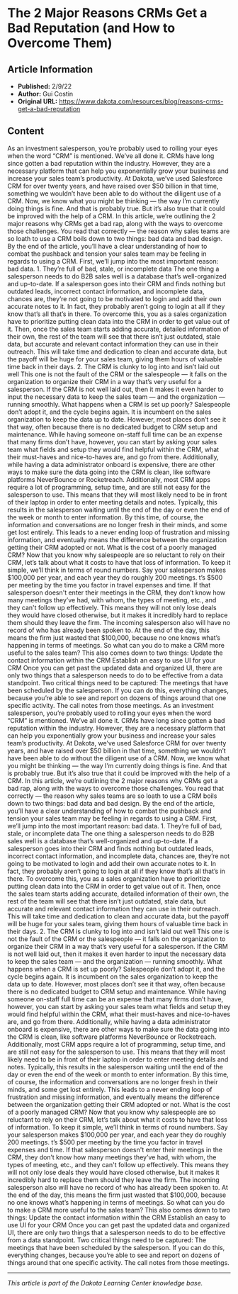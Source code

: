 # The 2 Major Reasons CRMs Get a Bad Reputation (and How to Overcome Them)

## Article Information
- **Published:** 2/9/22
- **Author:** Gui Costin
- **Original URL:** https://www.dakota.com/resources/blog/reasons-crms-get-a-bad-reputation

## Content

As an investment salesperson, you’re probably used to rolling your eyes when the word “CRM” is mentioned. We’ve all done it. CRMs have long since gotten a bad reputation within the industry. However, they are a necessary platform that can help you exponentially grow your business and increase your sales team’s productivity. At Dakota, we’ve used Salesforce CRM for over twenty years, and have raised over $50 billion in that time, something we wouldn’t have been able to do without the diligent use of a CRM. Now, we know what you might be thinking — the way I’m currently doing things is fine. And that is probably true. But it’s also true that it could be improved with the help of a CRM. In this article, we’re outlining the 2 major reasons why CRMs get a bad rap, along with the ways to overcome those challenges. You read that correctly — the reason why sales teams are so loath to use a CRM boils down to two things: bad data and bad design. By the end of the article, you’ll have a clear understanding of how to combat the pushback and tension your sales team may be feeling in regards to using a CRM. First, we’ll jump into the most important reason: bad data. 1. They’re full of bad, stale, or incomplete data The one thing a salesperson needs to do B2B sales well is a database that’s well-organized and up-to-date. If a salesperson goes into their CRM and finds nothing but outdated leads, incorrect contact information, and incomplete data, chances are, they’re not going to be motivated to login and add their own accurate notes to it. In fact, they probably aren’t going to login at all if they know that’s all that’s in there. To overcome this, you as a sales organization have to prioritize putting clean data into the CRM in order to get value out of it. Then, once the sales team starts adding accurate, detailed information of their own, the rest of the team will see that there isn’t just outdated, stale data, but accurate and relevant contact information they can use in their outreach. This will take time and dedication to clean and accurate data, but the payoff will be huge for your sales team, giving them hours of valuable time back in their days. 2. The CRM is clunky to log into and isn’t laid out well This one is not the fault of the CRM or the salespeople — it falls on the organization to organize their CRM in a way that’s very useful for a salesperson. If the CRM is not well laid out, then it makes it even harder to input the necessary data to keep the sales team — and the organization — running smoothly. What happens when a CRM is set up poorly? Salespeople don’t adopt it, and the cycle begins again. It is incumbent on the sales organization to keep the data up to date. However, most places don’t see it that way, often because there is no dedicated budget to CRM setup and maintenance. While having someone on-staff full time can be an expense that many firms don’t have, however, you can start by asking your sales team what fields and setup they would find helpful within the CRM, what their must-haves and nice-to-haves are, and go from there. Additionally, while having a data administrator onboard is expensive, there are other ways to make sure the data going into the CRM is clean, like software platforms NeverBounce or Rocketreach. Additionally, most CRM apps require a lot of programming, setup time, and are still not easy for the salesperson to use. This means that they will most likely need to be in front of their laptop in order to enter meeting details and notes. Typically, this results in the salesperson waiting until the end of the day or even the end of the week or month to enter information. By this time, of course, the information and conversations are no longer fresh in their minds, and some get lost entirely. This leads to a never ending loop of frustration and missing information, and eventually means the difference between the organization getting their CRM adopted or not. What is the cost of a poorly managed CRM? Now that you know why salespeople are so reluctant to rely on their CRM, let’s talk about what it costs to have that loss of information. To keep it simple, we’ll think in terms of round numbers. Say your salesperson makes $100,000 per year, and each year they do roughly 200 meetings. t’s $500 per meeting by the time you factor in travel expenses and time. If that salesperson doesn't enter their meetings in the CRM, they don’t know how many meetings they’ve had, with whom, the types of meeting, etc., and they can't follow up effectively. This means they will not only lose deals they would have closed otherwise, but it makes it incredibly hard to replace them should they leave the firm. The incoming salesperson also will have no record of who has already been spoken to. At the end of the day, this means the firm just wasted that $100,000, because no one knows what’s happening in terms of meetings. So what can you do to make a CRM more useful to the sales team? This also comes down to two things: Update the contact information within the CRM Establish an easy to use UI for your CRM Once you can get past the updated data and organized UI, there are only two things that a salesperson needs to do to be effective from a data standpoint. Two critical things need to be captured: The meetings that have been scheduled by the salesperson. If you can do this, everything changes, because you’re able to see and report on dozens of things around that one specific activity. The call notes from those meetings. As an investment salesperson, you’re probably used to rolling your eyes when the word “CRM” is mentioned. We’ve all done it. CRMs have long since gotten a bad reputation within the industry. However, they are a necessary platform that can help you exponentially grow your business and increase your sales team’s productivity. At Dakota, we’ve used Salesforce CRM for over twenty years, and have raised over $50 billion in that time, something we wouldn’t have been able to do without the diligent use of a CRM. Now, we know what you might be thinking — the way I’m currently doing things is fine. And that is probably true. But it’s also true that it could be improved with the help of a CRM. In this article, we’re outlining the 2 major reasons why CRMs get a bad rap, along with the ways to overcome those challenges. You read that correctly — the reason why sales teams are so loath to use a CRM boils down to two things: bad data and bad design. By the end of the article, you’ll have a clear understanding of how to combat the pushback and tension your sales team may be feeling in regards to using a CRM. First, we’ll jump into the most important reason: bad data. 1. They’re full of bad, stale, or incomplete data The one thing a salesperson needs to do B2B sales well is a database that’s well-organized and up-to-date. If a salesperson goes into their CRM and finds nothing but outdated leads, incorrect contact information, and incomplete data, chances are, they’re not going to be motivated to login and add their own accurate notes to it. In fact, they probably aren’t going to login at all if they know that’s all that’s in there. To overcome this, you as a sales organization have to prioritize putting clean data into the CRM in order to get value out of it. Then, once the sales team starts adding accurate, detailed information of their own, the rest of the team will see that there isn’t just outdated, stale data, but accurate and relevant contact information they can use in their outreach. This will take time and dedication to clean and accurate data, but the payoff will be huge for your sales team, giving them hours of valuable time back in their days. 2. The CRM is clunky to log into and isn’t laid out well This one is not the fault of the CRM or the salespeople — it falls on the organization to organize their CRM in a way that’s very useful for a salesperson. If the CRM is not well laid out, then it makes it even harder to input the necessary data to keep the sales team — and the organization — running smoothly. What happens when a CRM is set up poorly? Salespeople don’t adopt it, and the cycle begins again. It is incumbent on the sales organization to keep the data up to date. However, most places don’t see it that way, often because there is no dedicated budget to CRM setup and maintenance. While having someone on-staff full time can be an expense that many firms don’t have, however, you can start by asking your sales team what fields and setup they would find helpful within the CRM, what their must-haves and nice-to-haves are, and go from there. Additionally, while having a data administrator onboard is expensive, there are other ways to make sure the data going into the CRM is clean, like software platforms NeverBounce or Rocketreach. Additionally, most CRM apps require a lot of programming, setup time, and are still not easy for the salesperson to use. This means that they will most likely need to be in front of their laptop in order to enter meeting details and notes. Typically, this results in the salesperson waiting until the end of the day or even the end of the week or month to enter information. By this time, of course, the information and conversations are no longer fresh in their minds, and some get lost entirely. This leads to a never ending loop of frustration and missing information, and eventually means the difference between the organization getting their CRM adopted or not. What is the cost of a poorly managed CRM? Now that you know why salespeople are so reluctant to rely on their CRM, let’s talk about what it costs to have that loss of information. To keep it simple, we’ll think in terms of round numbers. Say your salesperson makes $100,000 per year, and each year they do roughly 200 meetings. t’s $500 per meeting by the time you factor in travel expenses and time. If that salesperson doesn't enter their meetings in the CRM, they don’t know how many meetings they’ve had, with whom, the types of meeting, etc., and they can't follow up effectively. This means they will not only lose deals they would have closed otherwise, but it makes it incredibly hard to replace them should they leave the firm. The incoming salesperson also will have no record of who has already been spoken to. At the end of the day, this means the firm just wasted that $100,000, because no one knows what’s happening in terms of meetings. So what can you do to make a CRM more useful to the sales team? This also comes down to two things: Update the contact information within the CRM Establish an easy to use UI for your CRM Once you can get past the updated data and organized UI, there are only two things that a salesperson needs to do to be effective from a data standpoint. Two critical things need to be captured: The meetings that have been scheduled by the salesperson. If you can do this, everything changes, because you’re able to see and report on dozens of things around that one specific activity. The call notes from those meetings.

---

*This article is part of the Dakota Learning Center knowledge base.*